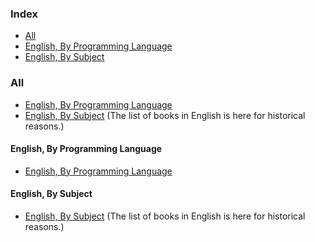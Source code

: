 ### Index

* [All](#all)
* [English, By Programming Language](#english-by-programming-language)
* [English, By Subject](#english-by-subject)

### All

* [English, By Programming Language](#english-by-programming-language)
* [English, By Subject](#english-by-subject)
  (The list of books in English is here for historical reasons.)

#### English, By Programming Language

* [English, By Programming Language](free-programming-books-langs.md)

#### English, By Subject

* [English, By Subject](free-programming-books-subjects.md)
  (The list of books in English is here for historical reasons.)
